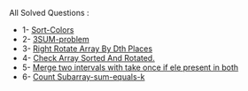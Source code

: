 
All Solved Questions :

- 1- [Sort-Colors](https://leetcode.com/problems/sort-colors/submissions/)
- 2- [3SUM-problem](/LeetCode/Medium/1_Array/2_3Sum.py)
- 3- [Right Rotate Array By Dth Places](/LeetCode/Medium/1_Array/3_RightRotateArrayByDPlaces.py)
- 4- [Check Array Sorted And Rotated.](/LeetCode/Medium/1_Array/4_checkArrSortedAndRotated.py)
- 5- [Merge two intervals with take once if ele present in both](/LeetCode/Medium/1_Array/5_2_Merge_interval_Better.py)
- 6- [Count Subarray-sum-equals-k](/LeetCode/Medium/1_Array/6_Count_subarrays_with_given_sumK.py)
